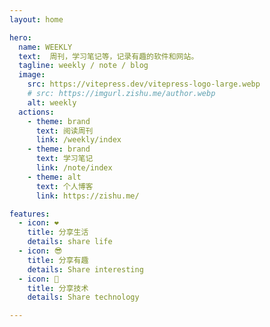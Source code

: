 ```yaml
---
layout: home

hero:
  name: WEEKLY
  text:  周刊，学习笔记等，记录有趣的软件和网站。
  tagline: weekly / note / blog
  image:
    src: https://vitepress.dev/vitepress-logo-large.webp
    # src: https://imgurl.zishu.me/author.webp
    alt: weekly
  actions:
    - theme: brand
      text: 阅读周刊
      link: /weekly/index
    - theme: brand
      text: 学习笔记
      link: /note/index
    - theme: alt
      text: 个人博客
      link: https://zishu.me/

features:
  - icon: ❤️
    title: 分享生活
    details: share life
  - icon: 😎
    title: 分享有趣
    details: Share interesting
  - icon: 👾
    title: 分享技术
    details: Share technology

---
```


<style>
.VPHero .text {
  font-size: 18px;
}

.VPImage {
  border-radius: 50%;
}

:root {
  --vp-home-hero-name-color: transparent;
  --vp-home-hero-name-background: -webkit-linear-gradient(120deg, #bd34fe 30%, #41d1ff);
  --vp-home-hero-image-background-image: linear-gradient(-45deg, #bd34fe 50%, #47caff 50%);
  --vp-home-hero-image-filter: blur(40px);
}

@media (min-width: 640px) {
  :root {
    --vp-home-hero-image-filter: blur(56px);
  }
}

@media (min-width: 960px) {
  :root {
    --vp-home-hero-image-filter: blur(72px);
  }
}
</style>